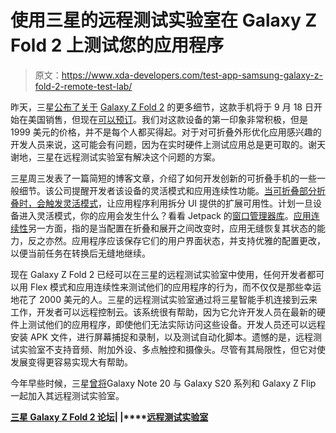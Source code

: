 # 使用三星的远程测试实验室在 Galaxy Z Fold 2 上测试您的应用程序

> 原文：<https://www.xda-developers.com/test-app-samsung-galaxy-z-fold-2-remote-test-lab/>

昨天，三星[公布了关于](https://www.xda-developers.com/samsung-galaxy-z-fold-2-foldable-smartphone-pricing-unveil-launch/) [Galaxy Z Fold 2](https://www.xda-developers.com/samsung-galaxy-z-fold-2/) 的更多细节，这款手机将于 9 月 18 日开始在美国销售，但现在[可以预订](https://www.xda-developers.com/best-galaxy-z-fold-2-deals/)。我们对这款设备的第一印象非常积极，但是 1999 美元的价格，并不是每个人都买得起。对于对可折叠外形优化应用感兴趣的开发人员来说，这可能会有问题，因为在实时硬件上测试应用总是更可取的。谢天谢地，三星在远程测试实验室有解决这个问题的方案。

三星周三发表了一篇简短的博客文章，介绍了如何开发创新的可折叠手机的一些一般细节。该公司提醒开发者该设备的灵活模式和应用连续性功能。[当可折叠部分折叠时，会触发灵活模式](https://developer.samsung.com/galaxy-z/flex-mode.html)，让应用程序利用拆分 UI 提供的扩展可用性。计划一旦设备进入灵活模式，你的应用会发生什么？看看 Jetpack 的[窗口管理器库](https://medium.com/androiddevelopers/support-new-form-factors-with-the-new-jetpack-windowmanager-library-4be98f5450da)。[应用连续性](https://developer.samsung.com/galaxy-z/app-continuity.html)另一方面，指的是当配置在折叠和展开之间改变时，应用无缝恢复其状态的能力，反之亦然。应用程序应该保存它们的用户界面状态，并支持优雅的配置更改，以便当前任务在转换后无缝地继续。

现在 Galaxy Z Fold 2 已经可以在三星的远程测试实验室中使用，任何开发者都可以用 Flex 模式和应用连续性来测试他们的应用程序的行为，而不仅仅是那些幸运地花了 2000 美元的人。三星的远程测试实验室通过将三星智能手机连接到云来工作，开发者可以远程控制云。该系统很有帮助，因为它允许开发人员在最新的硬件上测试他们的应用程序，即使他们无法实际访问这些设备。开发人员还可以远程安装 APK 文件，进行屏幕捕捉和录制，以及测试自动化脚本。遗憾的是，远程测试实验室不支持音频、附加外设、多点触控和摄像头。尽管有其局限性，但它对使发展变得更容易实现大有帮助。

今年早些时候，三星[曾将](https://www.xda-developers.com/developers-test-apps-samsung-galaxy-note-20-remote-test-lab/)Galaxy Note 20 与 Galaxy S20 系列和 Galaxy Z Flip 一起加入其远程测试实验室。

**[三星 Galaxy Z Fold 2 论坛](https://forum.xda-developers.com/samsung-galaxy-z-fold-2)| |****[远程测试实验室](https://developer.samsung.com/remotetestlab/galaxy/rtlDeviceList.action#481)**